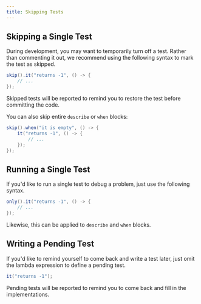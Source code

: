 ```yaml
---
title: Skipping Tests
---
```


## Skipping a Single Test

During development, you may want to temporarily turn off a test. Rather than commenting it out, we recommend using the 
following syntax to mark the test as skipped.

```java
skip().it("returns -1", () -> {
    // ...
});
```

Skipped tests will be reported to remind you to restore the test before committing the code.

You can also skip entire `describe` or `when` blocks:

```java
skip().when("it is empty", () -> {
    it("returns -1", () -> {
        // ...
    });
});
```

## Running a Single Test

If you'd like to run a single test to debug a problem, just use the following syntax.

```java
only().it("returns -1", () -> {
    // ...
});
```

Likewise, this can be applied to `describe` and `when` blocks.

## Writing a Pending Test

If you'd like to remind yourself to come back and write a test later, just omit the lambda expression to define a
pending test.

```java
it("returns -1");
```

Pending tests will be reported to remind you to come back and fill in the implementations.
